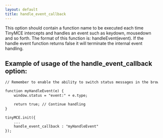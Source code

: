 ```yaml
---
layout: default
title: handle_event_callback
---
```


This option should contain a function name to be executed each time TinyMCE intercepts and handles an event such as keydown, mousedown and so forth. The format of this function is: handleEvent(event). If the handle event function returns false it will terminate the internal event handling.

## Example of usage of the handle_event_callback option:

```html
// Remember to enable the ability to switch status messages in the browser before trying the example below

function myHandleEvent(e) {
	window.status = "event:" + e.type;

	return true; // Continue handling
}

tinyMCE.init({
	...
	handle_event_callback : "myHandleEvent"
});

```